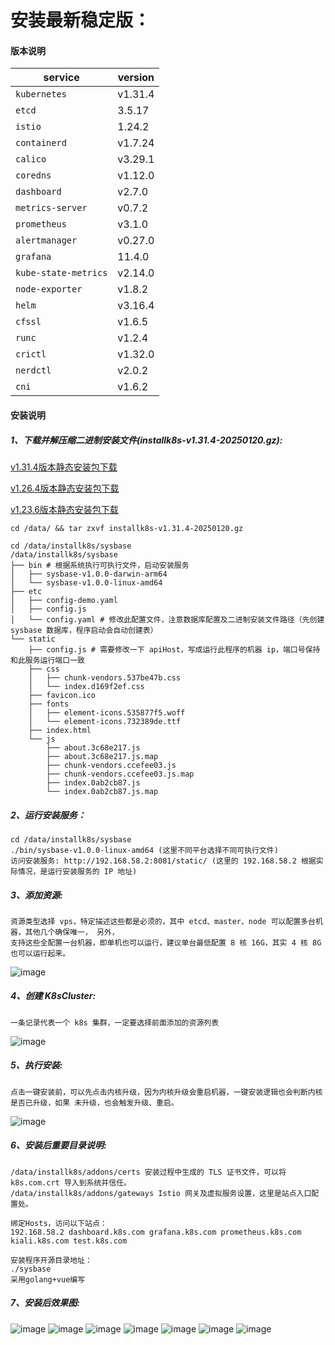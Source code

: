 安装最新稳定版：
===============
#### 版本说明

| service              | version |
|----------------------|---------|
| `kubernetes`         | v1.31.4 |
| `etcd`               | 3.5.17  |
| `istio`              | 1.24.2  |
| `containerd`         | v1.7.24 |
| `calico`             | v3.29.1 |
| `coredns`            | v1.12.0 |
| `dashboard`          | v2.7.0  |
| `metrics-server`     | v0.7.2  |
| `prometheus`         | v3.1.0  |
| `alertmanager`       | v0.27.0 |
| `grafana`            | 11.4.0  |
| `kube-state-metrics` | v2.14.0 |
| `node-exporter`      | v1.8.2  |
| `helm`               | v3.16.4 |
| `cfssl`              | v1.6.5  |
| `runc`               | v1.2.4  |
| `crictl`             | v1.32.0 |
| `nerdctl`            | v2.0.2  |
| `cni`                | v1.6.2  |

#### 安装说明

##### 1、下载并解压缩二进制安装文件(installk8s-v1.31.4-20250120.gz):
[v1.31.4版本静态安装包下载](https://pan.baidu.com/s/1TOqKINTELq2qpxHfOSJuzw?pwd=ap6v)

[v1.26.4版本静态安装包下载](https://pan.baidu.com/s/1Q5XaSDyCKzkT_mtJcOV5dA?pwd=mv7n)

[v1.23.6版本静态安装包下载](https://pan.baidu.com/s/1kJ4vc9yMrskW-UyXXZ2Hng?pwd=hc3a)
```
cd /data/ && tar zxvf installk8s-v1.31.4-20250120.gz

cd /data/installk8s/sysbase
/data/installk8s/sysbase
├── bin # 根据系统执行可执行文件，启动安装服务
│   ├── sysbase-v1.0.0-darwin-arm64
│   └── sysbase-v1.0.0-linux-amd64
├── etc
│   ├── config-demo.yaml
│   ├── config.js
│   └── config.yaml # 修改此配置文件，注意数据库配置及二进制安装文件路径（先创建 sysbase 数据库，程序启动会自动创建表）
└── static
    ├── config.js # 需要修改一下 apiHost，写成运行此程序的机器 ip，端口号保持和此服务运行端口一致
    ├── css
    │   ├── chunk-vendors.537be47b.css
    │   └── index.d169f2ef.css
    ├── favicon.ico
    ├── fonts
    │   ├── element-icons.535877f5.woff
    │   └── element-icons.732389de.ttf
    ├── index.html
    └── js
        ├── about.3c68e217.js
        ├── about.3c68e217.js.map
        ├── chunk-vendors.ccefee03.js
        ├── chunk-vendors.ccefee03.js.map
        ├── index.0ab2cb87.js
        └── index.0ab2cb87.js.map
```

##### 2、运行安装服务：
```
cd /data/installk8s/sysbase
./bin/sysbase-v1.0.0-linux-amd64 (这里不同平台选择不同可执行文件) 
访问安装服务: http://192.168.58.2:8081/static/ (这里的 192.168.58.2 根据实际情况，是运行安装服务的 IP 地址)
```

##### 3、添加资源:
```
资源类型选择 vps，特定描述这些都是必须的，其中 etcd、master、node 可以配置多台机器，其他几个确保唯一， 另外，
支持这些全配置一台机器，即单机也可以运行，建议单台最低配置 8 核 16G，其实 4 核 8G 也可以运行起来。
```
![image](/images/install_resource.jpeg)


##### 4、创建 K8sCluster:
```
一条记录代表一个 k8s 集群，一定要选择前面添加的资源列表
```
![image](/images/install_k8scluster.jpeg)

##### 5、执行安装:
```
点击一键安装前，可以先点击内核升级，因为内核升级会重启机器，一键安装逻辑也会判断内核是否已升级，如果 未升级，也会触发升级、重启。
```
![image](/images/install_install.jpeg)

##### 6、安装后重要目录说明:
```
/data/installk8s/addons/certs 安装过程中生成的 TLS 证书文件，可以将 k8s.com.crt 导入到系统并信任。
/data/installk8s/addons/gateways Istio 网关及虚拟服务设置，这里是站点入口配置处。

绑定Hosts，访问以下站点：
192.168.58.2 dashboard.k8s.com grafana.k8s.com prometheus.k8s.com kiali.k8s.com test.k8s.com

安装程序开源目录地址：
./sysbase
采用golang+vue编写
```

##### 7、安装后效果图:
![image](/images/instsall_example1.jpeg)
![image](/images/instsall_example2.jpeg)
![image](/images/instsall_example3.jpeg)
![image](/images/instsall_example4.jpeg)
![image](/images/instsall_example5.jpeg)
![image](/images/instsall_example6.jpeg)
![image](/images/instsall_example7.jpeg)
